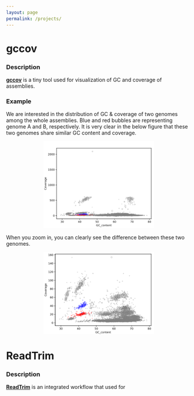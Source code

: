 ```yaml
---
layout: page
permalink: /projects/
---
```


# gccov

### Description
**[gccov]()** is a tiny tool used for visualization of GC and coverage of assemblies.

### Example
We are interested in the distribution of GC & coverage of two genomes among the whole assemblies.
Blue and red bubbles are representing genome A and B, respectively. It is very clear in the below figure that these two genomes share similar GC content and coverage.

<p align="center">
  <img width="300" src="/assets/_imgs/gccov_p0.png" alt="test">
</p>

When you zoom in, you can clearly see the difference between these two genomes.
<p align="center">
  <img width="300" src="/assets/_imgs/gccov_p1.png" alt="test">
</p>



# ReadTrim

### Description
**[ReadTrim]()** is an integrated workflow that used for
